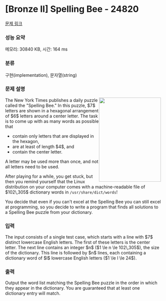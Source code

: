 # [Bronze II] Spelling Bee - 24820 

[문제 링크](https://www.acmicpc.net/problem/24820) 

### 성능 요약

메모리: 30840 KB, 시간: 164 ms

### 분류

구현(implementation), 문자열(string)

### 문제 설명

<p><img alt="" src="" style="width: 200px; height: 272px; float: right;">The New York Times publishes a daily puzzle called the "Spelling Bee." In this puzzle, $7$ letters are shown in a hexagonal arrangement of $6$ letters around a center letter.  The task is to come up with as many words as possible that </p>

<ul>
	<li>contain only letters that are displayed in the hexagon,</li>
	<li>are at least of length $4$, and</li>
	<li>contain the center letter.</li>
</ul>

<p>A letter may be used more than once, and not all letters need to be used.</p>

<p>After playing for a while, you get stuck, but then you remind yourself that the Linux distribution on your computer comes with a machine-readable file of $102\,305$ dictionary words in <code>/usr/share/dict/words</code>!</p>

<p>You decide that even if you can't excel at the Spelling Bee you can still excel at programming, so you decide to write a program that finds all solutions to a Spelling Bee puzzle from your dictionary.</p>

### 입력 

 <p>The input consists of a single test case, which starts with a line with $7$ distinct lowercase English letters. The first of these letters is the center letter.  The next line contains an integer $n$ ($1 \le n \le 102\,305$), the size of the dictionary. This line is followed by $n$ lines, each containing a dictionary word of $l$ lowercase English letters ($1 \le l \le 24$).</p>

### 출력 

 <p>Output the word list matching the Spelling Bee puzzle in the order in which they appear in the dictionary.  You are guaranteed that at least one dictionary entry will match.</p>

